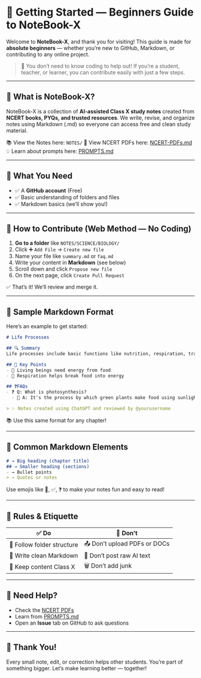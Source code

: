 # 👶 Getting Started — Beginners Guide to NoteBook-X

Welcome to **NoteBook-X**, and thank you for visiting! This guide is made for **absolute beginners** — whether you’re new to GitHub, Markdown, or contributing to any online project.

> 🌱 You don’t need to know coding to help out! If you’re a student, teacher, or learner, you can contribute easily with just a few steps.

---

## 🚀 What is NoteBook-X?

NoteBook-X is a collection of **AI-assisted Class X study notes** created from **NCERT books, PYQs, and trusted resources**. We write, revise, and organize notes using Markdown (.md) so everyone can access free and clean study material.

📚 View the Notes here: `NOTES/`
📄 View NCERT PDFs here: [NCERT-PDFs.md](https://github.com/ubsr-official/notebooks/blob/main/NCERT-PDFs.md)
💡 Learn about prompts here: [PROMPTS.md](https://github.com/ubsr-official/notebooks/blob/main/PROMPTS.md)

---

## 🧰 What You Need

- ✅ A **GitHub account** (Free)
- ✅ Basic understanding of folders and files
- ✅ Markdown basics (we’ll show you!)

---

## 📝 How to Contribute (Web Method — No Coding)

1. **Go to a folder** like `NOTES/SCIENCE/BIOLOGY/`
2. Click ➕ `Add File` → `Create new file`
3. Name your file like `summary.md` or `faq.md`
4. Write your content in **Markdown** (see below)
5. Scroll down and click `Propose new file`
6. On the next page, click `Create Pull Request`

✅ That’s it! We’ll review and merge it.

---

## 📄 Sample Markdown Format

Here’s an example to get started:

```md
# Life Processes

## 🔍 Summary
Life processes include basic functions like nutrition, respiration, transportation, and excretion which are important to maintain life.

## 📝 Key Points
- 📌 Living beings need energy from food
- 📌 Respiration helps break food into energy

## ❓FAQs
- ❓ Q: What is photosynthesis?
  - 💬 A: It's the process by which green plants make food using sunlight.

> ✨ Notes created using ChatGPT and reviewed by @yourusername
```

📚 Use this same format for any chapter!

---

## 🧠 Common Markdown Elements

```md
# → Big heading (chapter title)
## → Smaller heading (sections)
- → Bullet points
> → Quotes or notes
```

Use emojis like 📌, ✅, ❓ to make your notes fun and easy to read!

---

## 🛑 Rules & Etiquette

| ✅ Do                     | 🚫 Don’t                     |
| ------------------------ | ---------------------------- |
| 📁 Follow folder structure | 📤 Don’t upload PDFs or DOCs |
| 📝 Write clean Markdown    | 🤖 Don’t post raw AI text     |
| 🧠 Keep content Class X    | 🗑️ Don’t add junk              |

---

## 🙋 Need Help?

- Check the [NCERT PDFs](https://github.com/ubsr-official/notebooks/blob/main/NCERT-PDFs.md)
- Learn from [PROMPTS.md](https://github.com/ubsr-official/notebooks/blob/main/PROMPTS.md)
- Open an **Issue** tab on GitHub to ask questions

---

## 💙 Thank You!

Every small note, edit, or correction helps other students. You’re part of something bigger. Let’s make learning better — together!

